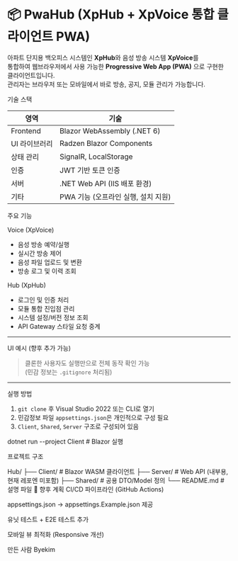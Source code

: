 # 📦 PwaHub (XpHub + XpVoice 통합 클라이언트 PWA)

아파트 단지용 백오피스 시스템인 **XpHub**와 음성 방송 시스템 **XpVoice**를  
통합하여 웹브라우저에서 사용 가능한 **Progressive Web App (PWA)** 으로 구현한 클라이언트입니다.  
관리자는 브라우저 또는 모바일에서 바로 방송, 공지, 모듈 관리가 가능합니다.


 기술 스택

| 영역       | 기술 |
|------------|------|
| Frontend   | Blazor WebAssembly (.NET 6) |
| UI 라이브러리 | Radzen Blazor Components |
| 상태 관리  | SignalR, LocalStorage |
| 인증       | JWT 기반 토큰 인증 |
| 서버       | .NET Web API (IIS 배포 환경) |
| 기타       | PWA 기능 (오프라인 실행, 설치 지원) |



  주요 기능

  Voice (XpVoice)
- 음성 방송 예약/실행
- 실시간 방송 제어
- 음성 파일 업로드 및 변환
- 방송 로그 및 이력 조회

 Hub (XpHub)
- 로그인 및 인증 처리
- 모듈 통합 진입점 관리
- 시스템 설정/버전 정보 조회
- API Gateway 스타일 요청 중계

---

 UI 예시 (향후 추가 가능)

> 클론한 사용자도 실행만으로 전체 동작 확인 가능  
(민감 정보는 `.gitignore` 처리됨)

---

 실행 방법

1. `git clone` 후 Visual Studio 2022 또는 CLI로 열기
2. 민감정보 파일 `appsettings.json`은 개인적으로 구성 필요
3. `Client`, `Shared`, `Server` 구조로 구성되어 있음


dotnet run --project Client  # Blazor 실행


 프로젝트 구조

Hub/
├── Client/     # Blazor WASM 클라이언트
├── Server/     # Web API (내부용, 현재 레포엔 미포함)
├── Shared/     # 공용 DTO/Model 정의
└── README.md   # 설명 파일
🚧 향후 계획
CI/CD 파이프라인 (GitHub Actions)

appsettings.json → appsettings.Example.json 제공

유닛 테스트 + E2E 테스트 추가

모바일 뷰 최적화 (Responsive 개선)

 만든 사람
Byekim 
